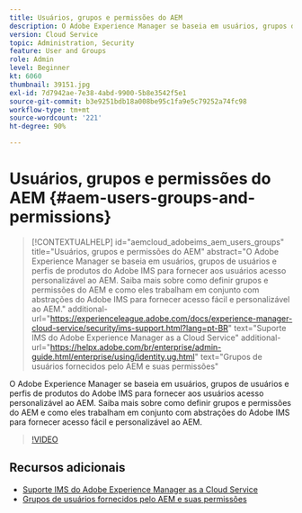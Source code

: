 ```yaml
---
title: Usuários, grupos e permissões do AEM
description: O Adobe Experience Manager se baseia em usuários, grupos de usuários e perfis de produtos do Adobe IMS para fornecer aos usuários acesso personalizável ao AEM. Saiba mais sobre como definir grupos e permissões do AEM e como eles trabalham em conjunto com abstrações do Adobe IMS para fornecer acesso fácil e personalizável ao AEM.
version: Cloud Service
topic: Administration, Security
feature: User and Groups
role: Admin
level: Beginner
kt: 6060
thumbnail: 39151.jpg
exl-id: 7d7942ae-7e38-4abd-9900-5b8e3542f5e1
source-git-commit: b3e9251bdb18a008be95c1fa9e5c79252a74fc98
workflow-type: tm+mt
source-wordcount: '221'
ht-degree: 90%

---
```


# Usuários, grupos e permissões do AEM {#aem-users-groups-and-permissions}

>[!CONTEXTUALHELP]
>id="aemcloud_adobeims_aem_users_groups"
>title="Usuários, grupos e permissões do AEM"
>abstract="O Adobe Experience Manager se baseia em usuários, grupos de usuários e perfis de produtos do Adobe IMS para fornecer aos usuários acesso personalizável ao AEM. Saiba mais sobre como definir grupos e permissões do AEM e como eles trabalham em conjunto com abstrações do Adobe IMS para fornecer acesso fácil e personalizável ao AEM."
>additional-url="https://experienceleague.adobe.com/docs/experience-manager-cloud-service/security/ims-support.html?lang=pt-BR" text="Suporte IMS do Adobe Experience Manager as a Cloud Service"
>additional-url="https://helpx.adobe.com/br/enterprise/admin-guide.html/enterprise/using/identity.ug.html" text="Grupos de usuários fornecidos pelo AEM e suas permissões"

O Adobe Experience Manager se baseia em usuários, grupos de usuários e perfis de produtos do Adobe IMS para fornecer aos usuários acesso personalizável ao AEM. Saiba mais sobre como definir grupos e permissões do AEM e como eles trabalham em conjunto com abstrações do Adobe IMS para fornecer acesso fácil e personalizável ao AEM.

>[!VIDEO](https://video.tv.adobe.com/v/39151?quality=12&learn=on)

## Recursos adicionais

+ [Suporte IMS do Adobe Experience Manager as a Cloud Service](https://experienceleague.adobe.com/docs/experience-manager-cloud-service/security/ims-support.html?lang=pt-BR)
+ [Grupos de usuários fornecidos pelo AEM e suas permissões](https://experienceleague.adobe.com/docs/experience-manager-65/administering/security/security.html#built-in-users-and-groups)
